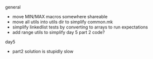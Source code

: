 general

- move MIN/MAX macros somewhere shareable
- move all utils into utils dir to simplify common.mk
- simplify linkedlist tests by converting to arrays to run expectations
- add range utils to simplify day 5 part 2 code?

day5

- part2 solution is stupidly slow
